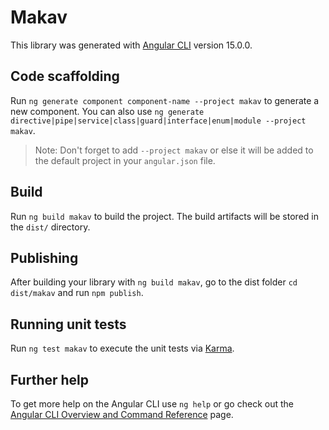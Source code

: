 # Makav

This library was generated with [Angular CLI](https://github.com/angular/angular-cli) version 15.0.0.

## Code scaffolding

Run `ng generate component component-name --project makav` to generate a new component. You can also use `ng generate directive|pipe|service|class|guard|interface|enum|module --project makav`.
> Note: Don't forget to add `--project makav` or else it will be added to the default project in your `angular.json` file. 

## Build

Run `ng build makav` to build the project. The build artifacts will be stored in the `dist/` directory.

## Publishing

After building your library with `ng build makav`, go to the dist folder `cd dist/makav` and run `npm publish`.

## Running unit tests

Run `ng test makav` to execute the unit tests via [Karma](https://karma-runner.github.io).

## Further help

To get more help on the Angular CLI use `ng help` or go check out the [Angular CLI Overview and Command Reference](https://angular.io/cli) page.
